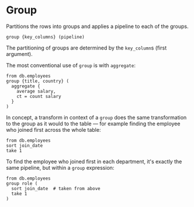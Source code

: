 # Group

Partitions the rows into groups and applies a pipeline to each of the groups.

```prql no-eval
group {key_columns} (pipeline)
```

The partitioning of groups are determined by the `key_column`s (first argument).

The most conventional use of `group` is with `aggregate`:

```prql
from db.employees
group {title, country} (
  aggregate {
    average salary,
    ct = count salary
  }
)
```

In concept, a transform in context of a `group` does the same transformation to
the group as it would to the table — for example finding the employee who joined
first across the whole table:

```prql
from db.employees
sort join_date
take 1
```

To find the employee who joined first in each department, it's exactly the same
pipeline, but within a `group` expression:

```prql
from db.employees
group role (
  sort join_date  # taken from above
  take 1
)
```
